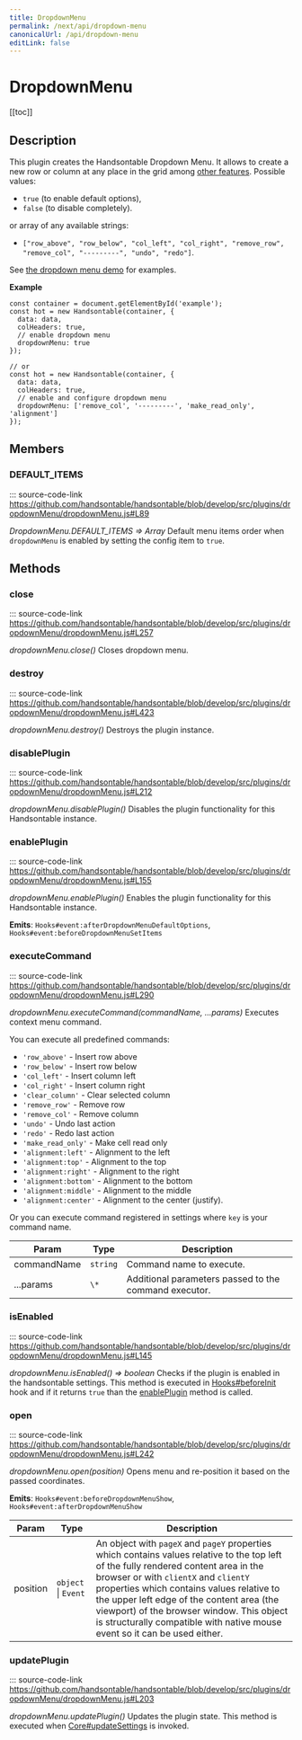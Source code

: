 ```yaml
---
title: DropdownMenu
permalink: /next/api/dropdown-menu
canonicalUrl: /api/dropdown-menu
editLink: false
---
```


# DropdownMenu

[[toc]]

## Description

This plugin creates the Handsontable Dropdown Menu. It allows to create a new row or column at any place in the grid
among [other features](https://handsontable.com/docs/demo-context-menu.html).
Possible values:
* `true` (to enable default options),
* `false` (to disable completely).

or array of any available strings:
* `["row_above", "row_below", "col_left", "col_right",
"remove_row", "remove_col", "---------", "undo", "redo"]`.

See [the dropdown menu demo](https://handsontable.com/docs/demo-dropdown-menu.html) for examples.

**Example**  
```
const container = document.getElementById('example');
const hot = new Handsontable(container, {
  data: data,
  colHeaders: true,
  // enable dropdown menu
  dropdownMenu: true
});

// or
const hot = new Handsontable(container, {
  data: data,
  colHeaders: true,
  // enable and configure dropdown menu
  dropdownMenu: ['remove_col', '---------', 'make_read_only', 'alignment']
});
```

## Members

### DEFAULT_ITEMS
::: source-code-link https://github.com/handsontable/handsontable/blob/develop/src/plugins/dropdownMenu/dropdownMenu.js#L89
  

_DropdownMenu.DEFAULT\_ITEMS ⇒ Array_
Default menu items order when `dropdownMenu` is enabled by setting the config item to `true`.


## Methods

### close
::: source-code-link https://github.com/handsontable/handsontable/blob/develop/src/plugins/dropdownMenu/dropdownMenu.js#L257
  

_dropdownMenu.close()_
Closes dropdown menu.



### destroy
::: source-code-link https://github.com/handsontable/handsontable/blob/develop/src/plugins/dropdownMenu/dropdownMenu.js#L423
  

_dropdownMenu.destroy()_
Destroys the plugin instance.



### disablePlugin
::: source-code-link https://github.com/handsontable/handsontable/blob/develop/src/plugins/dropdownMenu/dropdownMenu.js#L212
  

_dropdownMenu.disablePlugin()_
Disables the plugin functionality for this Handsontable instance.



### enablePlugin
::: source-code-link https://github.com/handsontable/handsontable/blob/develop/src/plugins/dropdownMenu/dropdownMenu.js#L155
  

_dropdownMenu.enablePlugin()_
Enables the plugin functionality for this Handsontable instance.

**Emits**: <code>Hooks#event:afterDropdownMenuDefaultOptions</code>, <code>Hooks#event:beforeDropdownMenuSetItems</code>  


### executeCommand
::: source-code-link https://github.com/handsontable/handsontable/blob/develop/src/plugins/dropdownMenu/dropdownMenu.js#L290
  

_dropdownMenu.executeCommand(commandName, ...params)_
Executes context menu command.

You can execute all predefined commands:
 * `'row_above'` - Insert row above
 * `'row_below'` - Insert row below
 * `'col_left'` - Insert column left
 * `'col_right'` - Insert column right
 * `'clear_column'` - Clear selected column
 * `'remove_row'` - Remove row
 * `'remove_col'` - Remove column
 * `'undo'` - Undo last action
 * `'redo'` - Redo last action
 * `'make_read_only'` - Make cell read only
 * `'alignment:left'` - Alignment to the left
 * `'alignment:top'` - Alignment to the top
 * `'alignment:right'` - Alignment to the right
 * `'alignment:bottom'` - Alignment to the bottom
 * `'alignment:middle'` - Alignment to the middle
 * `'alignment:center'` - Alignment to the center (justify).

Or you can execute command registered in settings where `key` is your command name.


| Param | Type | Description |
| --- | --- | --- |
| commandName | `string` | Command name to execute. |
| ...params | `\*` | Additional parameters passed to the command executor. |



### isEnabled
::: source-code-link https://github.com/handsontable/handsontable/blob/develop/src/plugins/dropdownMenu/dropdownMenu.js#L145
  

_dropdownMenu.isEnabled() ⇒ boolean_
Checks if the plugin is enabled in the handsontable settings. This method is executed in [Hooks#beforeInit](./Hooks/#beforeInit)
hook and if it returns `true` than the [enablePlugin](#DropdownMenu+enablePlugin) method is called.



### open
::: source-code-link https://github.com/handsontable/handsontable/blob/develop/src/plugins/dropdownMenu/dropdownMenu.js#L242
  

_dropdownMenu.open(position)_
Opens menu and re-position it based on the passed coordinates.

**Emits**: <code>Hooks#event:beforeDropdownMenuShow</code>, <code>Hooks#event:afterDropdownMenuShow</code>  

| Param | Type | Description |
| --- | --- | --- |
| position | `object` \| `Event` | An object with `pageX` and `pageY` properties which contains values relative to                                the top left of the fully rendered content area in the browser or with `clientX`                                and `clientY`  properties which contains values relative to the upper left edge                                of the content area (the viewport) of the browser window. This object is structurally                                compatible with native mouse event so it can be used either. |



### updatePlugin
::: source-code-link https://github.com/handsontable/handsontable/blob/develop/src/plugins/dropdownMenu/dropdownMenu.js#L203
  

_dropdownMenu.updatePlugin()_
Updates the plugin state. This method is executed when [Core#updateSettings](./Core/#updateSettings) is invoked.


